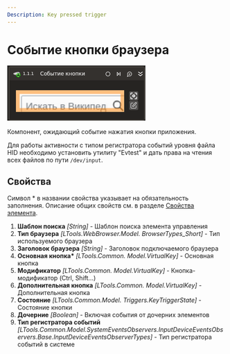 ```yaml
---
Description: Key pressed trigger
---
```


# Событие кнопки браузера

![](../../../../resources/activities/basic/browser/events/key_pressed_trigger_base.png)

Компонент, ожидающий событие нажатия кнопки приложения.

Для работы активности с типом регистратора событий уровня файла HID необходимо установить утилиту "Evtest" и дать права на чтения всех файлов по пути `/dev/input`.

## Свойства
Символ * в названии свойства указывает на обязательность заполнения. Описание общих свойств см. в разделе [Свойства элемента](https://docs.primo-rpa.ru/primo-rpa/primo-studio/process/elements#svoistva-elementa).

1. **Шаблон поиска** *[String]* - Шаблон поиска элемента управления  
1. **Тип браузера** *[LTools.WebBrowser.Model. BrowserTypes\_Short]* - Тип используемого браузера 
1. **Заголовок браузера** *[String]* - Заголовок подключаемого браузера   
1. **Основная кнопка\*** *[LTools.Common. Model.VirtualKey]* - Основная кнопка
1. **Модификатор** *[LTools.Common. Model.VirtualKey]* - Кнопка-модификатор (Ctrl, Shift...)  
1. **Дополнительная кнопка** *[LTools.Common. Model.VirtualKey]* - Дополнительная кнопка  
1. **Состояние** *[LTools.Common.Model. Triggers.KeyTriggerState]* - Состояние кнопки  
1. **Дочерние** *[Boolean]* - Включая события от дочерних элементов 
1. **Тип регистратора событий** *[LTools.Common.Model.SystemEventsObservers.InputDeviceEventsObservers.Base.InputDeviceEventsObserverTypes]* - Тип регистратора событий в системе